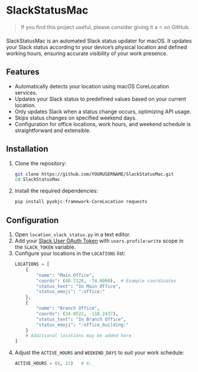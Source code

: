 # SlackStatusMac

> If you find this project useful, please consider giving it a ⭐️ on GitHub.

SlackStatusMac is an automated Slack status updater for macOS. It updates your Slack status according to your device’s physical location and defined working hours, ensuring accurate visibility of your work presence.

## Features

- Automatically detects your location using macOS CoreLocation services.
- Updates your Slack status to predefined values based on your current location.
- Only updates Slack when a status change occurs, optimizing API usage.
- Skips status changes on specified weekend days.
- Configuration for office locations, work hours, and weekend schedule is straightforward and extensible.

## Installation

1. Clone the repository:
    ```bash
    git clone https://github.com/YOURUSERNAME/SlackStatusMac.git
    cd SlackStatusMac
    ```
2. Install the required dependencies:
    ```bash
    pip install pyobjc-framework-CoreLocation requests
    ```

## Configuration

1. Open `location_slack_status.py` in a text editor.
2. Add your [Slack User OAuth Token](https://api.slack.com/authentication/oauth-v2) with `users.profile:write` scope in the `SLACK_TOKEN` variable.
3. Configure your locations in the `LOCATIONS` list:
    ```python
    LOCATIONS = [
        {
            "name": "Main Office",
            "coords": (40.7128, -74.0060),  # Example coordinates
            "status_text": "In Main Office",
            "status_emoji": ":office:"
        },
        {
            "name": "Branch Office",
            "coords": (34.0522, -118.2437),
            "status_text": "In Branch Office",
            "status_emoji": ":office_building:"
        }
        # Additional locations may be added here
    ]
    ```
4. Adjust the `ACTIVE_HOURS` and `WEEKEND_DAYS` to suit your work schedule:
    ```python
    ACTIVE_HOURS = (6, 21)   # 6:_
